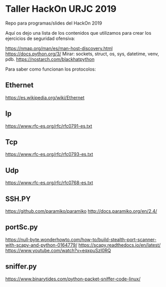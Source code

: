 # Taller HackOn URJC 2019

Repo para programas/slides del HackOn 2019

Aquí os dejo una lista de los contenidos que utilizamos para crear los ejercicios de seguridad ofensiva:

https://nmap.org/man/es/man-host-discovery.html
https://docs.python.org/3/
Mirar: sockets, struct, os, sys, datetime, venv, pdb.
https://nostarch.com/blackhatpython

Para saber como funcionan los protocolos:

Ethernet
----------
https://es.wikipedia.org/wiki/Ethernet

Ip
----------
https://www.rfc-es.org/rfc/rfc0791-es.txt

Tcp
----------
https://www.rfc-es.org/rfc/rfc0793-es.txt

Udp
----------
https://www.rfc-es.org/rfc/rfc0768-es.txt

SSH.PY
----------
https://github.com/paramiko/paramiko
http://docs.paramiko.org/en/2.4/

portSc.py
----------
https://null-byte.wonderhowto.com/how-to/build-stealth-port-scanner-with-scapy-and-python-0164779/
https://scapy.readthedocs.io/en/latest/
https://www.youtube.com/watch?v=eqxpuSzI0RQ

sniffer.py
----------
https://www.binarytides.com/python-packet-sniffer-code-linux/
